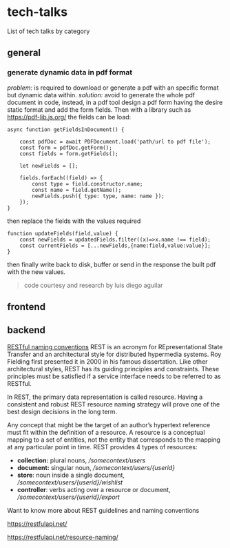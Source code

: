 # tech-talks
List of tech talks by category

## general

### generate dynamic data in pdf format

*problem:* is required to download or generate a pdf with an specific format but dynamic data within. 
*solution:* avoid to generate the whole pdf document in code, instead, in a pdf tool design a pdf form having the desire static format and add the form fields. Then with a library such as https://pdf-lib.js.org/ the fields can be load:

```
async function getFieldsInDocument() {

    const pdfDoc = await PDFDocument.load('path/url to pdf file');
    const form = pdfDoc.getForm();
    const fields = form.getFields();

    let newFields = []; 

    fields.forEach((field) => {
        const type = field.constructor.name;
        const name = field.getName();
        newFields.push({ type: type, name: name });
    });
}
```

then replace the fields with the values required
```
function updateFields(field,value) {
    const newFields = updatedFields.filter((x)=>x.name !== field);
    const currentFields = [...newFields,{name:field,value:value}];
}
```
then finally write back to disk, buffer or send in the response the built pdf with the new values.
> code courtesy and research by luis diego aguilar

## frontend


## backend

[RESTful naming conventions](https://1drv.ms/v/s!ApqDVCYL8CG8jYgiFl4thvty4XZsSA?e=ZzMXAo)
REST is an acronym for REpresentational State Transfer and an architectural style for distributed hypermedia systems. Roy Fielding first presented it in 2000 in his famous dissertation. Like other architectural styles, REST has its guiding principles and constraints. These principles must be satisfied if a service interface needs to be referred to as RESTful.

In REST, the primary data representation is called resource. Having a consistent and robust REST resource naming strategy will prove one of the best design decisions in the long term.

Any concept that might be the target of an author’s hypertext reference must fit within the definition of a resource. A resource is a conceptual mapping to a set of entities, not the entity that corresponds to the mapping at any particular point in time. REST provides 4 types of resources:

- **collection:** plural nouns, */somecontext/users*
- **document:** singular noun, */somecontext/users/{userid}*
- **store**: noun inside a single document, */somecontext/users/{userid}/wishlist*
- **controller**: verbs acting over a resource or document, */somecontext/users/{userid}/export*

Want to know more about REST guidelines and naming conventions

https://restfulapi.net/

https://restfulapi.net/resource-naming/


